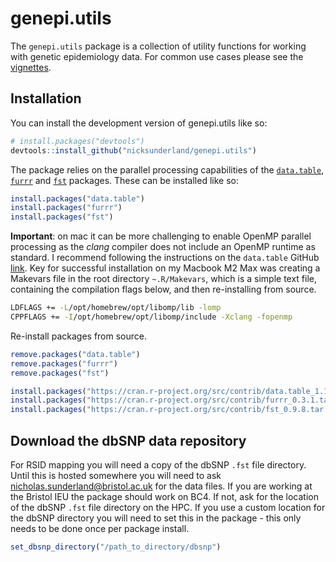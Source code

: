 genepi.utils
================

<!-- README.md is generated from README.Rmd. Please edit that file -->
<!-- badges: start -->
<!-- badges: end -->

The `genepi.utils` package is a collection of utility functions for
working with genetic epidemiology data. For common use cases please see
the [vignettes](https://nicksunderland.github.io/genepi.utils/).

## Installation

You can install the development version of genepi.utils like so:

``` r
# install.packages("devtools")
devtools::install_github("nicksunderland/genepi.utils")
```

The package relies on the parallel processing capabilities of the
[`data.table`](https://rdatatable.gitlab.io/data.table/),
[`furrr`](https://furrr.futureverse.org) and
[`fst`](https://www.fstpackage.org) packages. These can be installed
like so:

``` r
install.packages("data.table")
install.packages("furrr")
install.packages("fst")
```

**Important**: on mac it can be more challenging to enable OpenMP
parallel processing as the *clang* compiler does not include an OpenMP
runtime as standard. I recommend following the instructions on the
`data.table` GitHub
[link](https://github.com/Rdatatable/data.table/wiki/Installation). Key
for successful installation on my Macbook M2 Max was creating a Makevars
file in the root directory `~.R/Makevars`, which is a simple text file,
containing the compilation flags below, and then re-installing from
source.

``` bash
LDFLAGS += -L/opt/homebrew/opt/libomp/lib -lomp
CPPFLAGS += -I/opt/homebrew/opt/libomp/include -Xclang -fopenmp
```

Re-install packages from source.

``` r
remove.packages("data.table")
remove.packages("furrr")
remove.packages("fst")

install.packages("https://cran.r-project.org/src/contrib/data.table_1.14.10.tar.gz", type="source", repos=NULL)
install.packages("https://cran.r-project.org/src/contrib/furrr_0.3.1.tar.gz", type="source", repos=NULL)
install.packages("https://cran.r-project.org/src/contrib/fst_0.9.8.tar.gz", type="source", repos=NULL)
```

## Download the dbSNP data repository

For RSID mapping you will need a copy of the dbSNP `.fst` file
directory. Until this is hosted somewhere you will need to ask
<nicholas.sunderland@bristol.ac.uk> for the data files. If you are
working at the Bristol IEU the package should work on BC4. If not, ask
for the location of the dbSNP `.fst` file directory on the HPC. If you
use a custom location for the dbSNP directory you will need to set this
in the package - this only needs to be done once per package install.

``` r
set_dbsnp_directory("/path_to_directory/dbsnp")
```

